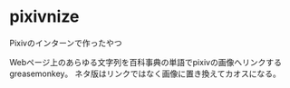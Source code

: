 # pixivnize

Pixivのインターンで作ったやつ

Webページ上のあらゆる文字列を百科事典の単語でpixivの画像へリンクするgreasemonkey。
ネタ版はリンクではなく画像に置き換えてカオスになる。
